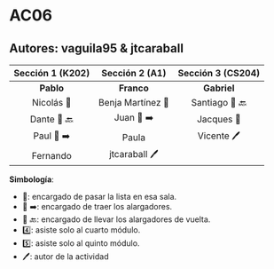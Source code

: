 # AC06

## Autores: vaguila95 & jtcaraball  

|  **Sección 1 (K202)**       |     **Sección 2 (A1)**     |      **Sección 3 (CS204)**    |
|:--------------------------: | :--------------------------: | :--------------------------: |
|  **Pablo**   |   **Franco**   |      **Gabriel**          |
|       Nicolás :book:           |      Benja Martínez :book:       |    Santiago :battery: :back:   |
|      Dante :battery: :back:     |        Juan :battery: :arrow_right:     |      Jacques :book:    |
|    Paul :battery: :arrow_right:   |         Paula          |         Vicente :pen:            |
|   Fernando  |         jtcaraball :pen:           |                     |


**Simbología**:

- :book:: encargado de pasar la lista en esa sala.
- :battery: :arrow_right:: encargado de traer los alargadores.
- :battery: :back:: encargado de llevar los alargadores de vuelta.
- :four:: asiste solo al cuarto módulo.
- :five:: asiste solo al quinto módulo.
- :pen:: autor de la actividad
